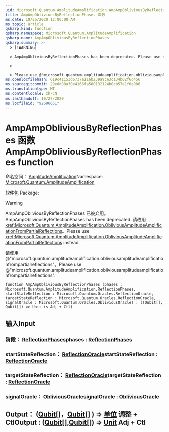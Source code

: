 ```yaml
---
uid: Microsoft.Quantum.AmplitudeAmplification.AmpAmpObliviousByReflectionPhases
title: AmpAmpObliviousByReflectionPhases 函数
ms.date: 10/26/2020 12:00:00 AM
ms.topic: article
qsharp.kind: function
qsharp.namespace: Microsoft.Quantum.AmplitudeAmplification
qsharp.name: AmpAmpObliviousByReflectionPhases
qsharp.summary: >-
  > [!WARNING]

  > AmpAmpObliviousByReflectionPhases has been deprecated. Please use <xref:Microsoft.Quantum.AmplitudeAmplification.ObliviousAmplitudeAmplificationFromPartialReflections> instead.

  >

  > Please use @"microsoft.quantum.amplitudeamplification.obliviousamplitudeamplificationfrompartialreflections".
ms.openlocfilehash: 619c41153d6737a116b239a9ce3c134b02f6d456
ms.sourcegitcommit: 29e0d88a30e4166fa580132124b0eb57e1f0e986
ms.translationtype: MT
ms.contentlocale: zh-CN
ms.lasthandoff: 10/27/2020
ms.locfileid: "92696651"
---
```

# <a name="ampampobliviousbyreflectionphases-function"></a><span data-ttu-id="591dd-102">AmpAmpObliviousByReflectionPhases 函数</span><span class="sxs-lookup"><span data-stu-id="591dd-102">AmpAmpObliviousByReflectionPhases function</span></span>

<span data-ttu-id="591dd-103">命名空间： [AmplitudeAmplification](xref:Microsoft.Quantum.AmplitudeAmplification)</span><span class="sxs-lookup"><span data-stu-id="591dd-103">Namespace: [Microsoft.Quantum.AmplitudeAmplification](xref:Microsoft.Quantum.AmplitudeAmplification)</span></span>

<span data-ttu-id="591dd-104">软件包 [](https://nuget.org/packages/)</span><span class="sxs-lookup"><span data-stu-id="591dd-104">Package: [](https://nuget.org/packages/)</span></span>


> [!WARNING]
> <span data-ttu-id="591dd-105">AmpAmpObliviousByReflectionPhases 已被弃用。</span><span class="sxs-lookup"><span data-stu-id="591dd-105">AmpAmpObliviousByReflectionPhases has been deprecated.</span></span> <span data-ttu-id="591dd-106">请改用 <xref:Microsoft.Quantum.AmplitudeAmplification.ObliviousAmplitudeAmplificationFromPartialReflections>。</span><span class="sxs-lookup"><span data-stu-id="591dd-106">Please use <xref:Microsoft.Quantum.AmplitudeAmplification.ObliviousAmplitudeAmplificationFromPartialReflections> instead.</span></span>
>
> <span data-ttu-id="591dd-107">请使用 @"microsoft.quantum.amplitudeamplification.obliviousamplitudeamplificationfrompartialreflections"。</span><span class="sxs-lookup"><span data-stu-id="591dd-107">Please use @"microsoft.quantum.amplitudeamplification.obliviousamplitudeamplificationfrompartialreflections".</span></span>



```qsharp
function AmpAmpObliviousByReflectionPhases (phases : Microsoft.Quantum.AmplitudeAmplification.ReflectionPhases, startStateReflection : Microsoft.Quantum.Oracles.ReflectionOracle, targetStateReflection : Microsoft.Quantum.Oracles.ReflectionOracle, signalOracle : Microsoft.Quantum.Oracles.ObliviousOracle) : ((Qubit[], Qubit[]) => Unit is Adj + Ctl)
```


## <a name="input"></a><span data-ttu-id="591dd-108">输入</span><span class="sxs-lookup"><span data-stu-id="591dd-108">Input</span></span>

### <a name="phases--reflectionphases"></a><span data-ttu-id="591dd-109">阶段： [ReflectionPhases](xref:Microsoft.Quantum.AmplitudeAmplification.ReflectionPhases)</span><span class="sxs-lookup"><span data-stu-id="591dd-109">phases : [ReflectionPhases](xref:Microsoft.Quantum.AmplitudeAmplification.ReflectionPhases)</span></span>




### <a name="startstatereflection--reflectionoracle"></a><span data-ttu-id="591dd-110">startStateReflection： [ReflectionOracle](xref:Microsoft.Quantum.Oracles.ReflectionOracle)</span><span class="sxs-lookup"><span data-stu-id="591dd-110">startStateReflection : [ReflectionOracle](xref:Microsoft.Quantum.Oracles.ReflectionOracle)</span></span>




### <a name="targetstatereflection--reflectionoracle"></a><span data-ttu-id="591dd-111">targetStateReflection： [ReflectionOracle](xref:Microsoft.Quantum.Oracles.ReflectionOracle)</span><span class="sxs-lookup"><span data-stu-id="591dd-111">targetStateReflection : [ReflectionOracle](xref:Microsoft.Quantum.Oracles.ReflectionOracle)</span></span>




### <a name="signaloracle--obliviousoracle"></a><span data-ttu-id="591dd-112">signalOracle： [ObliviousOracle](xref:Microsoft.Quantum.Oracles.ObliviousOracle)</span><span class="sxs-lookup"><span data-stu-id="591dd-112">signalOracle : [ObliviousOracle](xref:Microsoft.Quantum.Oracles.ObliviousOracle)</span></span>





## <a name="output--qubitqubit--unit-adj--ctl"></a><span data-ttu-id="591dd-113">Output： ([Qubit](xref:microsoft.quantum.lang-ref.qubit)[]，[Qubit](xref:microsoft.quantum.lang-ref.qubit)[] ) => [单位](xref:microsoft.quantum.lang-ref.unit) 调整 + Ctl</span><span class="sxs-lookup"><span data-stu-id="591dd-113">Output : ([Qubit](xref:microsoft.quantum.lang-ref.qubit)[],[Qubit](xref:microsoft.quantum.lang-ref.qubit)[]) => [Unit](xref:microsoft.quantum.lang-ref.unit) Adj + Ctl</span></span>

